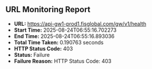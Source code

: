 ## URL Monitoring Report

- **URL:** https://api-gw1-prod1.fisglobal.com/gw/v1/health
- **Start Time:** 2025-08-24T06:55:16.702273
- **End Time:** 2025-08-24T06:55:16.893036
- **Total Time Taken:** 0.190763 seconds
- **HTTP Status Code:** 403
- **Status:** Failure
- **Failure Reason:** HTTP Status Code: 403
